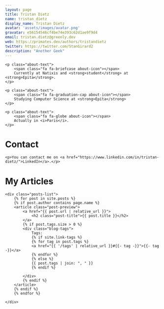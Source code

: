 ```yaml
---
layout: page
title: Tristan Dietz
name: tristan_dietz 
display_name: Tristan Dietz
avatar: 'assets/images/avatar.png'
gravatar: e56154546cf4be74e393c62d1ae9f9d4
email: tristan.dietz@greenly.dev
web: https://primates.dev/authors/tristandietz
twitter: https://twitter.com/StanGirard2
description: "Another Geek"
---
```


<div id="aboutme-section">

    <p class="about-text">
        <span class="fa fa-briefcase about-icon"></span>
        Currently at Natixis and <strong>student</strong> at <strong>Epita</strong>.
    </p>

    <p class="about-text">
        <span class="fa fa-graduation-cap about-icon"></span>
        Studying Computer Science at <strong>Epita</strong>
    </p>

    <p class="about-text">
        <span class="fa fa-globe about-icon"></span>
        Actually in <i>Paris</i>.
    </p>

</div>

<div id="contactme-section">
    <h1 id="contact">Contact</h1>


    <p>You can contact me on <a href="https://www.linkedin.com/in/tristan-dietz/">LinkedIn</a>.</p>

</div>

<div id="contactme-section">
    <h1 id="contact">My Articles</h1>

    <div class="posts-list">
        {% for post in site.posts %}
        {% if post.author contains page.name %}
        <article class="post-preview">
            <a href="{{ post.url | relative_url }}">
                <h2 class="post-title">{{ post.title }}</h2>
            </a>
            {% if post.tags.size > 0 %}
            <div class="blog-tags">
                Tags:
                {% if site.link-tags %}
                {% for tag in post.tags %}
                <a href="{{ '/tags' | relative_url }}#{{- tag -}}">{{- tag -}}</a>
                {% endfor %}
                {% else %}
                {{ post.tags | join: ", " }}
                {% endif %}

            </div>
            {% endif %}
        </article>
        {% endif %}
        {% endfor %}

    </div>
</div>
